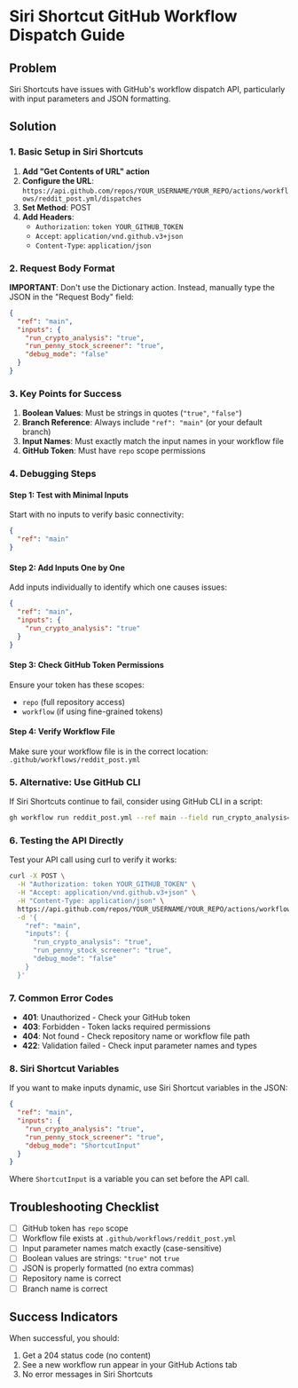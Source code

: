 # Siri Shortcut GitHub Workflow Dispatch Guide

## Problem
Siri Shortcuts have issues with GitHub's workflow dispatch API, particularly with input parameters and JSON formatting.

## Solution

### 1. Basic Setup in Siri Shortcuts

1. **Add "Get Contents of URL" action**
2. **Configure the URL**: `https://api.github.com/repos/YOUR_USERNAME/YOUR_REPO/actions/workflows/reddit_post.yml/dispatches`
3. **Set Method**: POST
4. **Add Headers**:
   - `Authorization`: `token YOUR_GITHUB_TOKEN`
   - `Accept`: `application/vnd.github.v3+json`
   - `Content-Type`: `application/json`

### 2. Request Body Format

**IMPORTANT**: Don't use the Dictionary action. Instead, manually type the JSON in the "Request Body" field:

```json
{
  "ref": "main",
  "inputs": {
    "run_crypto_analysis": "true",
    "run_penny_stock_screener": "true",
    "debug_mode": "false"
  }
}
```

### 3. Key Points for Success

1. **Boolean Values**: Must be strings in quotes (`"true"`, `"false"`)
2. **Branch Reference**: Always include `"ref": "main"` (or your default branch)
3. **Input Names**: Must exactly match the input names in your workflow file
4. **GitHub Token**: Must have `repo` scope permissions

### 4. Debugging Steps

#### Step 1: Test with Minimal Inputs
Start with no inputs to verify basic connectivity:

```json
{
  "ref": "main"
}
```

#### Step 2: Add Inputs One by One
Add inputs individually to identify which one causes issues:

```json
{
  "ref": "main",
  "inputs": {
    "run_crypto_analysis": "true"
  }
}
```

#### Step 3: Check GitHub Token Permissions
Ensure your token has these scopes:
- `repo` (full repository access)
- `workflow` (if using fine-grained tokens)

#### Step 4: Verify Workflow File
Make sure your workflow file is in the correct location:
`.github/workflows/reddit_post.yml`

### 5. Alternative: Use GitHub CLI

If Siri Shortcuts continue to fail, consider using GitHub CLI in a script:

```bash
gh workflow run reddit_post.yml --ref main --field run_crypto_analysis=true --field run_penny_stock_screener=true --field debug_mode=false
```

### 6. Testing the API Directly

Test your API call using curl to verify it works:

```bash
curl -X POST \
  -H "Authorization: token YOUR_GITHUB_TOKEN" \
  -H "Accept: application/vnd.github.v3+json" \
  -H "Content-Type: application/json" \
  https://api.github.com/repos/YOUR_USERNAME/YOUR_REPO/actions/workflows/reddit_post.yml/dispatches \
  -d '{
    "ref": "main",
    "inputs": {
      "run_crypto_analysis": "true",
      "run_penny_stock_screener": "true",
      "debug_mode": "false"
    }
  }'
```

### 7. Common Error Codes

- **401**: Unauthorized - Check your GitHub token
- **403**: Forbidden - Token lacks required permissions
- **404**: Not found - Check repository name or workflow file path
- **422**: Validation failed - Check input parameter names and types

### 8. Siri Shortcut Variables

If you want to make inputs dynamic, use Siri Shortcut variables in the JSON:

```json
{
  "ref": "main",
  "inputs": {
    "run_crypto_analysis": "true",
    "run_penny_stock_screener": "true",
    "debug_mode": "ShortcutInput"
  }
}
```

Where `ShortcutInput` is a variable you can set before the API call.

## Troubleshooting Checklist

- [ ] GitHub token has `repo` scope
- [ ] Workflow file exists at `.github/workflows/reddit_post.yml`
- [ ] Input parameter names match exactly (case-sensitive)
- [ ] Boolean values are strings: `"true"` not `true`
- [ ] JSON is properly formatted (no extra commas)
- [ ] Repository name is correct
- [ ] Branch name is correct

## Success Indicators

When successful, you should:
1. Get a 204 status code (no content)
2. See a new workflow run appear in your GitHub Actions tab
3. No error messages in Siri Shortcuts 